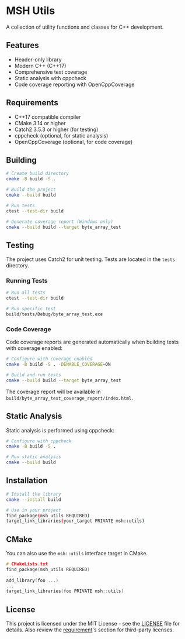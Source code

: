 # MSH Utils

A collection of utility functions and classes for C++ development.

## Features

- Header-only library
- Modern C++ (C++17)
- Comprehensive test coverage
- Static analysis with cppcheck
- Code coverage reporting with OpenCppCoverage

## Requirements

- C++17 compatible compiler
- CMake 3.14 or higher
- Catch2 3.5.3 or higher (for testing)
- cppcheck (optional, for static analysis)
- OpenCppCoverage (optional, for code coverage)

## Building

```bash
# Create build directory
cmake -B build -S .

# Build the project
cmake --build build

# Run tests
ctest --test-dir build

# Generate coverage report (Windows only)
cmake --build build --target byte_array_test
```

## Testing

The project uses Catch2 for unit testing. Tests are located in the `tests` directory.

### Running Tests

```bash
# Run all tests
ctest --test-dir build

# Run specific test
build/tests/Debug/byte_array_test.exe
```

### Code Coverage

Code coverage reports are generated automatically when building tests with coverage enabled:

```bash
# Configure with coverage enabled
cmake -B build -S . -DENABLE_COVERAGE=ON

# Build and run tests
cmake --build build --target byte_array_test
```

The coverage report will be available in `build/byte_array_test_coverage_report/index.html`.

## Static Analysis

Static analysis is performed using cppcheck:

```bash
# Configure with cppcheck
cmake -B build -S .

# Run static analysis
cmake --build build
```

## Installation

```bash
# Install the library
cmake --install build

# Use in your project
find_package(msh_utils REQUIRED)
target_link_libraries(your_target PRIVATE msh::utils)
```

## CMake
You can also use the `msh::utils` interface target in CMake.

```cpp
# CMakeLists.txt
find_package(msh_utils REQUIRED)
...
add_library(foo ...)
...
target_link_libraries(foo PRIVATE msh::utils)
```

## License

This project is licensed under the MIT License - see the [LICENSE](LICENSE) file for details.
Also review the [requirement](#requirements)'s section for third-party licenses.